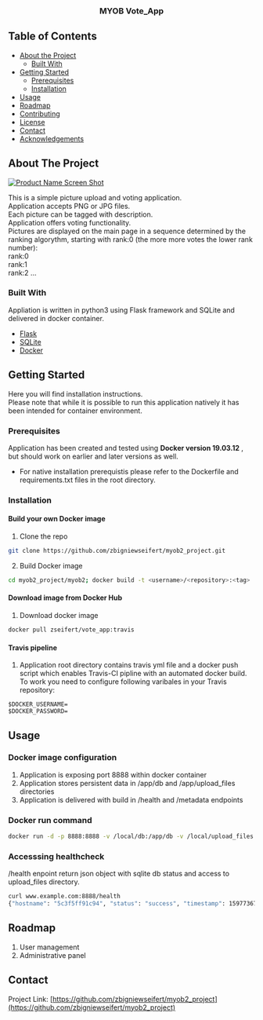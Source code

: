


  <h3 align="center">MYOB Vote_App</h3>




<!-- TABLE OF CONTENTS -->
## Table of Contents

* [About the Project](#about-the-project)
  * [Built With](#built-with)
* [Getting Started](#getting-started)
  * [Prerequisites](#prerequisites)
  * [Installation](#installation)
* [Usage](#usage)
* [Roadmap](#roadmap)
* [Contributing](#contributing)
* [License](#license)
* [Contact](#contact)
* [Acknowledgements](#acknowledgements)



<!-- ABOUT THE PROJECT -->
## About The Project

[![Product Name Screen Shot][product-screenshot]](https://example.com)

This is a simple picture upload and voting application.<br>
Application accepts PNG or JPG files.<br>
Each picture can be tagged with description.<br>
Application offers voting functionality.<br>
Pictures are displayed on the main page in a sequence determined by the ranking algorythm, starting with rank:0 (the more more votes the lower rank number):<br>
rank:0<br>
rank:1<br>
rank:2 ...<br>

### Built With
Appliation is written in python3 using Flask framework and SQLite and delivered in docker container.
* [Flask](https://flask.palletsprojects.com/en/1.1.x/)
* [SQLite](https://www.sqlite.org/index.html)
* [Docker](https://docker.com)



<!-- GETTING STARTED -->
## Getting Started

Here you will find installation instructions. <br>Please note that while it is possible to run this application natively it has been intended for container environment.

### Prerequisites

Application has been created and tested using <b>Docker version 19.03.12</b> , but should work on earlier and later versions as well.
* For native installation prerequistis please refer to the Dockerfile and requirements.txt files in the root directory.

### Installation
#### Build your own Docker image

1. Clone the repo
```sh
git clone https://github.com/zbigniewseifert/myob2_project.git
```
2. Build Docker image
```sh
cd myob2_project/myob2; docker build -t <username>/<repository>:<tag> .
```
#### Download image from Docker Hub

1. Download docker image
```sh
docker pull zseifert/vote_app:travis
```

#### Travis pipeline
1. Application root directory contains travis yml file and a docker push script which enables Travis-CI pipline with an automated docker build.
To work you need to configure following varibales in your Travis repository:<br>
```JS
$DOCKER_USERNAME=
$DOCKER_PASSWORD=
```
<!-- USAGE EXAMPLES -->
## Usage
### Docker image configuration

1. Application is exposing port 8888 within docker container
2. Application stores persistent data in /app/db and /app/upload_files directories
3. Application is delivered with build in /health and /metadata endpoints

### Docker run command
```sh
docker run -d -p 8888:8888 -v /local/db:/app/db -v /local/upload_files:/app/upload_files zseifert/vote_app:travis
```

### Accesssing healthcheck
/health enpoint return json object with sqlite db status and access to upload_files directory. <br>

```sh
curl www.example.com:8888/health
{"hostname": "5c3f5ff91c94", "status": "success", "timestamp": 1597736769.7821982, "results": [{"checker": "healthcheck_db", "output": "sqlitedb OK", "passed": true, "timestamp": 1597736769.7669322, "expires": 1597736796.7669322}, {"checker": "healthcheck_uploads_dir", "output": "UploadDir OK", "passed": true, "timestamp": 1597736769.7821534, "expires": 1597736796.7821534}]}
```

<!-- ROADMAP -->
## Roadmap

1. User management
2. Administrative panel



<!-- CONTACT -->
## Contact


Project Link: [https://github.com/zbigniewseifert/myob2_project](https://github.com/zbigniewseifert/myob2_project)

[product-screenshot]: vote_app.png
